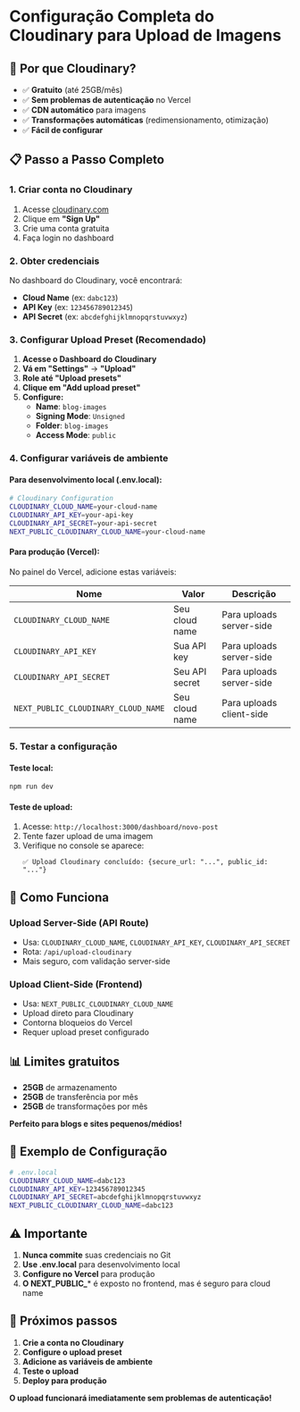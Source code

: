 # Configuração Completa do Cloudinary para Upload de Imagens

## 🚀 **Por que Cloudinary?**

- ✅ **Gratuito** (até 25GB/mês)
- ✅ **Sem problemas de autenticação** no Vercel
- ✅ **CDN automático** para imagens
- ✅ **Transformações automáticas** (redimensionamento, otimização)
- ✅ **Fácil de configurar**

## 📋 **Passo a Passo Completo**

### **1. Criar conta no Cloudinary**

1. Acesse [cloudinary.com](https://cloudinary.com)
2. Clique em **"Sign Up"**
3. Crie uma conta gratuita
4. Faça login no dashboard

### **2. Obter credenciais**

No dashboard do Cloudinary, você encontrará:
- **Cloud Name** (ex: `dabc123`)
- **API Key** (ex: `123456789012345`)
- **API Secret** (ex: `abcdefghijklmnopqrstuvwxyz`)

### **3. Configurar Upload Preset (Recomendado)**

1. **Acesse o Dashboard do Cloudinary**
2. **Vá em "Settings"** → **"Upload"**
3. **Role até "Upload presets"**
4. **Clique em "Add upload preset"**
5. **Configure:**
   - **Name**: `blog-images`
   - **Signing Mode**: `Unsigned`
   - **Folder**: `blog-images`
   - **Access Mode**: `public`

### **4. Configurar variáveis de ambiente**

#### **Para desenvolvimento local (.env.local):**

```bash
# Cloudinary Configuration
CLOUDINARY_CLOUD_NAME=your-cloud-name
CLOUDINARY_API_KEY=your-api-key
CLOUDINARY_API_SECRET=your-api-secret
NEXT_PUBLIC_CLOUDINARY_CLOUD_NAME=your-cloud-name
```

#### **Para produção (Vercel):**

No painel do Vercel, adicione estas variáveis:

| Nome | Valor | Descrição |
|------|-------|-----------|
| `CLOUDINARY_CLOUD_NAME` | Seu cloud name | Para uploads server-side |
| `CLOUDINARY_API_KEY` | Sua API key | Para uploads server-side |
| `CLOUDINARY_API_SECRET` | Seu API secret | Para uploads server-side |
| `NEXT_PUBLIC_CLOUDINARY_CLOUD_NAME` | Seu cloud name | Para uploads client-side |

### **5. Testar a configuração**

#### **Teste local:**
```bash
npm run dev
```

#### **Teste de upload:**
1. Acesse: `http://localhost:3000/dashboard/novo-post`
2. Tente fazer upload de uma imagem
3. Verifique no console se aparece:
   ```
   ✅ Upload Cloudinary concluído: {secure_url: "...", public_id: "..."}
   ```

## 🔧 **Como Funciona**

### **Upload Server-Side (API Route)**
- Usa: `CLOUDINARY_CLOUD_NAME`, `CLOUDINARY_API_KEY`, `CLOUDINARY_API_SECRET`
- Rota: `/api/upload-cloudinary`
- Mais seguro, com validação server-side

### **Upload Client-Side (Frontend)**
- Usa: `NEXT_PUBLIC_CLOUDINARY_CLOUD_NAME`
- Upload direto para Cloudinary
- Contorna bloqueios do Vercel
- Requer upload preset configurado

## 📊 **Limites gratuitos**

- **25GB** de armazenamento
- **25GB** de transferência por mês
- **25GB** de transformações por mês

**Perfeito para blogs e sites pequenos/médios!**

## 🎯 **Exemplo de Configuração**

```bash
# .env.local
CLOUDINARY_CLOUD_NAME=dabc123
CLOUDINARY_API_KEY=123456789012345
CLOUDINARY_API_SECRET=abcdefghijklmnopqrstuvwxyz
NEXT_PUBLIC_CLOUDINARY_CLOUD_NAME=dabc123
```

## ⚠️ **Importante**

1. **Nunca commite** suas credenciais no Git
2. **Use .env.local** para desenvolvimento local
3. **Configure no Vercel** para produção
4. **O NEXT_PUBLIC_*** é exposto no frontend, mas é seguro para cloud name

## 🚀 **Próximos passos**

1. **Crie a conta no Cloudinary**
2. **Configure o upload preset**
3. **Adicione as variáveis de ambiente**
4. **Teste o upload**
5. **Deploy para produção**

**O upload funcionará imediatamente sem problemas de autenticação!**